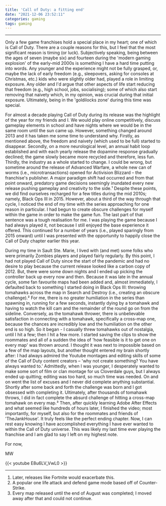```yaml
---
title: 'Call of Duty: a fitting end'
date: "2021-12-06 23:52:11"
categories: gaming
tags: gaming
---
```


---

Only a few game franchises hold a special place in my heart; one of which is Call of Duty. There are a couple reasons for this, but I feel that the most significant reason is timing (or luck). Subjectively speaking, being between the ages of seven (maybe six) and fourteen during the 'modern gaming explosion' of the early-mid 2000s is something I have a hard time putting into words. Any younger and the experience might not be fully grasped, or, maybe the lack of early freedom (e.g., sleepovers, asking for consoles at Christmas, etc.) kids who were slightly older had, played a role in limiting exposure. Any older and I'd argue that other aspects of life start reducing that freedom (e.g., high school, jobs, socialising); some of which also start removing that naivety which, in my opinion, was crucial during that initial exposure. Ultimately, being in the 'goldilocks zone' during this time was special.

For almost a decade playing Call of Duty during its release was the highlight of the year for my friends and I. We would play online competitively, discuss gameplay elements in school and have nights where we would be in the same room until the sun came up. However, something changed around 2013 and it has taken me some time to understand why. Firstly, as mentioned above, the freedom and naivety (which used to be full) started to disappear. Secondly, on a more neurological level, an annual habit loop established and with each yearly release the dopamine response gradually declined; the game slowly became more recycled and therefore, less fun. Thirdly, the industry as a whole started to change. I could be wrong, but sometime around the release of Advanced Warfare, a whole new can of worms (i.e., microtransactions) opened for Activision Blizzard – the franchise's publisher. A major paradigm shift had occurred and from that point onward, predatory game decisions seemingly inundated every new release pushing gameplay and creativity to the side.¹ Despite these points, we did find ourselves recharged for a few titles during the mid 2010s; namely, Black Ops III in 2015. However, about a third of the way through that cycle, I noticed the end of my time with the series approaching for one reason in particular. I had begun to create obscure challenges for myself within the game in order to make the game fun. The last part of that sentence was a tough realisation for me. I was playing the game because I had always played it, not because I still enjoyed the base experience it offered. This continued for a number of years (i.e., played sparingly from 2015 onward) until I was presented with the opportunity to happily close the Call of Duty chapter earlier this year. 

During my time in Sault Ste. Marie, I lived with (and met) some folks who were primarily Zombies players and played fairly regularly. By this point, I had not played Call of Duty since the start of the pandemic and had no desire to play because the current release looked like a carbon copy of 2012. But, there were some down nights and I ended up picking the controller back up every now and then. Because it was late in the annual cycle, some fan favourite maps had been added and, almost immediately, I defaulted back to something I started doing in Black Ops III: throwing tomahawks across the map in Search and Destroy (i.e., creating an obscure challenge).² For me, there is no greater humiliation in the series than spawning in, running for a few seconds, instantly dying by a tomahawk and having to watch the kill cam and the remainder of the round go on from the sideline. Conversely, as the tomahawk thrower, there is unbelievable satisfaction in connecting with a tomahawk, specifically a cross-map one, because the chances are incredibly low and the humiliation on the other end is so high. So it began - I casually threw tomahawks out of nostalgia, until I hit a few; then I hit a few more. I started saving the clips to show the roommates and all of a sudden the idea of 'how feasible is it to get one on every map' was thrown around. I thought it was next to impossible based on a few of the map layouts, but another thought entered my brain shortly after: I had always admired the Youtube montages and editing skills of some of the Call of Duty content creators – 'why not create something? You have always wanted to.' Admittedly, when I was younger, I desperately wanted to make some sort of film or clan montage for us Cloverdale guys, but I always ended up quitting; editing was too hard, so much time was needed. On and on went the list of excuses and I never did complete anything substantial. Shortly after some back and forth the challenge was born and I got obsessed with completing it. Ultimately, after thousands of tomahawk throws, I did in fact complete the absurd challenge of hitting a cross-map tomahawk on every map.³ Then, after quickly learning Adobe After Effects and what seemed like hundreds of hours later, I finished the video; most importantly, for myself, but also for the roommates and friends of 'TheJankHouse'. It truly feels like the perfect ending chapter. Now, I can rest easy knowing I have accomplished everything I have ever wanted to within the Call of Duty universe. This was likely my last time ever playing the franchise and I am glad to say I left on my highest note.

For now,

MW

{{< youtube E8u6LV_VwL0 >}}

---

1. Later, releases like Fortnite would exacerbate this.
2. A popular one life attack and defend game mode based off of Counter-Strike.
3. Every map released until the end of August was completed; I moved away after that and could not continue.
